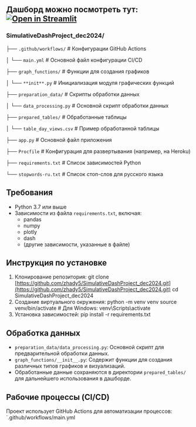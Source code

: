 ## Дашборд можно посмотреть тут: [![Open in Streamlit](https://static.streamlit.io/badges/streamlit_badge_black_white.svg)](https://simulativedashprojectdec2024.streamlit.app/)  


### SimulativeDashProject_dec2024/

├── `.github/workflows/`      # Конфигурации GitHub Actions

│   └── `main.yml`            # Основной файл конфигурации CI/CD

├── `graph_functions/`        # Функции для создания графиков

│   └── `**init**.py`         # Инициализация модуля графических функций

├── `preparation_data/`       # Скрипты обработки данных

│   └── `data_processing.py`  # Основной скрипт обработки данных

├── `prepared_tables/`        # Обработанные таблицы

│   └── `table_day_views.csv` # Пример обработанной таблицы

├── `app.py`                  # Основной файл приложения

├── `Procfile`                # Конфигурация для развертывания (например, на Heroku)

├── `requirements.txt`        # Список зависимостей Python

└── `stopwords-ru.txt`        # Список стоп-слов для русского языка


## Требования

- Python 3.7 или выше
- Зависимости из файла `requirements.txt`, включая:
  - pandas
  - numpy
  - plotly
  - dash
  - (другие зависимости, указанные в файле)

## Инструкция по установке

1. Клонирование репозитория:
  git clone [https://github.com/zhady5/SimulativeDashProject_dec2024.git](https://github.com/zhady5/SimulativeDashProject_dec2024.git)
  cd SimulativeDashProject_dec2024
2. Создание виртуального окружения:
  python -m venv venv
  source venv/bin/activate  # Для Windows: venv\Scripts\activate
3. Установка зависимостей:
  pip install -r requirements.txt

## Обработка данных

- `preparation_data/data_processing.py`: Основной скрипт для предварительной обработки данных.
- `graph_functions/__init__.py`: Содержит функции для создания различных типов графиков и визуализаций.
- Обработанные данные сохраняются в директории `prepared_tables/` для дальнейшего использования в дашборде.

## Рабочие процессы (CI/CD)

Проект использует GitHub Actions для автоматизации процессов: `.github/workflows/main.yml


